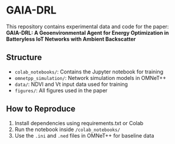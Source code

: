 
# GAIA-DRL

This repository contains experimental data and code for the paper:  
**GAIA-DRL: A Geoenvironmental Agent for Energy Optimization in Batteryless IoT Networks with Ambient Backscatter**

## Structure

- `colab_notebooks/`: Contains the Jupyter notebook for training
- `omnetpp_simulation/`: Network simulation models in OMNeT++
- `data/`: NDVI and Vt input data used for training
- `figures/`: All figures used in the paper

## How to Reproduce

1. Install dependencies using requirements.txt or Colab
2. Run the notebook inside `/colab_notebooks/`
3. Use the `.ini` and `.ned` files in OMNeT++ for baseline data

